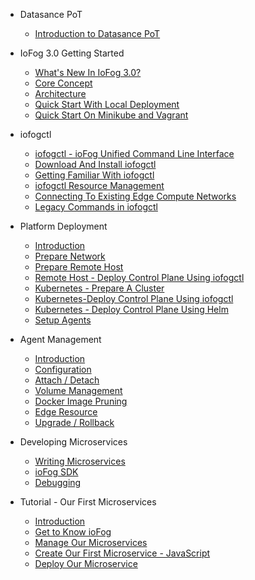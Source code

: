 <!-- docs/_sidebar.md -->



* Datasance PoT
  * [Introduction to Datasance PoT](./)
* IoFog 3.0 Getting Started
  * [What's New In IoFog 3.0?](./ioFog_3.0/getting-started/whats-new)
  * [Core Concept](./ioFog_3.0/getting-started/core-concepts)
  * [Architecture](./ioFog_3.0/getting-started/architecture)
  * [Quick Start With Local Deployment](./ioFog_3.0/getting-started/quick-start-local)
  * [Quick Start On Minikube and Vagrant](./ioFog_3.0/getting-started/quick-start-minikube)

* iofogctl
  * [iofogctl - ioFog Unified Command Line Interface](./ioFog_3.0/iofogctl/introduction)
  * [Download And Install iofogctl](./ioFog_3.0/iofogctl/download)
  * [Getting Familiar With iofogctl](./ioFog_3.0/iofogctl/getting-familiar)
  * [iofogctl Resource Management](./ioFog_3.0/iofogctl/resource-management)
  * [Connecting To Existing Edge Compute Networks](./ioFog_3.0/iofogctl/connect-disconnect)
  * [Legacy Commands in iofogctl](./ioFog_3.0/iofogctl/legacy)

* Platform Deployment
  * [Introduction](./ioFog_3.0/platform-deployment/introduction)
  * [Prepare Network](./ioFog_3.0/platform-deployment/prepare-your-network)
  * [Prepare Remote Host](/.ioFog_3.0/platform-deployment/prepare-your-remote-hosts)
  * [Remote Host - Deploy Control Plane Using iofogctl](./ioFog_3.0/platform-deployment/remote-control-plane)
  * [Kubernetes - Prepare A Cluster](./ioFog_3.0/platform-deployment/kubernetes-prepare-cluster)
  * [Kubernetes-Deploy Control Plane Using iofogctl](./ioFog_3.0/platform-deployment/kubernetes-iofogctl)
  * [Kubernetes - Deploy Control Plane Using Helm](./ioFog_3.0/platform-deployment/kubernetes-helm)
  * [Setup Agents](./ioFog_3.0/platform-deployment/setup-your-agents)

* Agent Management
  * [Introduction](./ioFog_3.0/agent-management/introduction)
  * [Configuration](./ioFog_3.0/agent-management/agent-configuration)
  * [Attach / Detach](./ioFog_3.0/agent-management/attach-detach)
  * [Volume Management](./ioFog_3.0/agent-management/volumes)
  * [Docker Image Pruning](./ioFog_3.0/agent-management/docker-image-pruning)
  * [Edge Resource](./ioFog_3.0/agent-management/edge-resources)
  * [Upgrade / Rollback](./ioFog_3.0/agent-management/upgrade-rollback)

* Developing Microservices
  * [Writing Microservices](./ioFog_3.0/developing-microservices/overview)
  * [ioFog SDK](./ioFog_3.0/developing-microservices/sdk)
  * [Debugging](./ioFog_3.0/developing-microservices/debugging)

* Tutorial - Our First Microservices
  * [Introduction](./ioFog_3.0/tutorial/introduction)
  * [Get to Know ioFog](./ioFog_3.0/tutorial/get-to-know-iofog)
  * [Manage Our Microservices](./ioFog_3.0/tutorial/manage-our-microservices)
  * [Create Our First Microservice - JavaScript](./ioFog_3.0/tutorial/create-our-first-microservice-javascript)
  * [Deploy Our Microservice](./ioFog_3.0/tutorial/deploy-our-microservice)